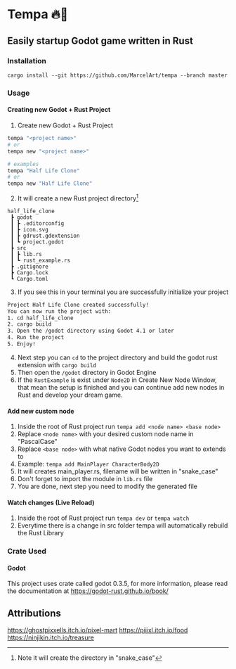 # Tempa 🔥🔨
## Easily startup Godot game written in Rust

### Installation
`cargo install --git https://github.com/MarcelArt/tempa --branch master`

### Usage
#### Creating new Godot + Rust Project
1. Create new Godot + Rust Project
```sh
tempa "<project name>" 
# or
tempa new "<project name>"

# examples
tempa "Half Life Clone" 
# or
tempa new "Half Life Clone" 
```
2. It will create a new Rust project directory[^1]
```
half_life_clone
 ┣ godot
 ┃ ┣ .editorconfig
 ┃ ┣ icon.svg
 ┃ ┣ gdrust.gdextension
 ┃ ┗ project.godot
 ┣ src
 ┃ ┣ lib.rs
 ┃ ┗ rust_example.rs
 ┣ .gitignore
 ┣ Cargo.lock
 ┗ Cargo.toml
```
3. If you see this in your terminal you are successfully initialize your project
```sh
Project Half Life Clone created successfully!
You can now run the project with:
1. cd half_life_clone
2. cargo build
3. Open the /godot directory using Godot 4.1 or later
4. Run the project
5. Enjoy!
```
4. Next step you can `cd` to the project directory and build the godot rust extension with `cargo build`
5. Then open the `/godot` directory in Godot Engine
6. If the `RustExample` is exist under `Node2D` in Create New Node Window, that mean the setup is finished and you can continue add new nodes in Rust and develop your dream game.

#### Add new custom node
1. Inside the root of Rust project run `tempa add <node name> <base node>`
2. Replace `<node name>` with your desired custom node name in "PascalCase"
3. Replace `<base node>` with what native Godot nodes you want to extends to
4. Example: `tempa add MainPlayer CharacterBody2D`
5. It will creates main_player.rs, filename will be written in "snake_case" 
6. Don't forget to import the module in `lib.rs` file
7. You are done, next step you need to modify the generated file

#### Watch changes (Live Reload)
1. Inside the root of Rust project run `tempa dev` or `tempa watch`
2. Everytime there is a change in src folder tempa will automatically rebuild the Rust Library

### Crate Used
#### Godot
This project uses crate called godot 0.3.5, for more information, please read the documentation at https://godot-rust.github.io/book/

[^1]: Note it will create the directory in "snake_case"

## Attributions
https://ghostpixxells.itch.io/pixel-mart
https://piiixl.itch.io/food
https://ninjikin.itch.io/treasure